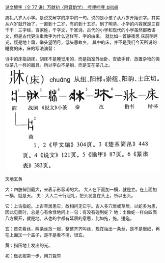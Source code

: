 
[说文解字（全 77 讲）万献初〈附音韵学〉_哔哩哔哩_bilibili](https://www.bilibili.com/video/BV1Kb4y127uR/?spm_id_from=333.1245.0.0&vd_source=386bdb94ff2a430f8d22a6de9755030c)

周礼八岁入小学。是说文解字的序中的一句。说的是小孩子从八岁开始识字。其实从六岁就开始了，一直到十二岁，有的到十五岁。到了明清，小学的内容就是三百千千：三字经，百家姓，千字文，千家诗。古代的小学和现代的小学虽然都教语文，但是古代更注重教字为什么这样写、字的由来。
就比如一首静夜思
床前明月光，疑是地上霜，举头望明月，低头思故乡。
其中的床，并不是我们今天所说的睡觉的床，床的写法演替：

诗中的床指胡床，胡床不是睡觉用的，而是指室外坐卧、安放手臂、放置杂物的类似茶几一样的器具。所以李白不是躺，而是支在茶几上。
![床](image.png)

天地玄黄

大：四肢伸到最大，来表示形容词的大。
大人在下面加一横，就是立。在上面加一横，就是天。
夫：大人二十行冠礼，把头发盘在头上，所以出头。

它：上古指蛇。上古草居患它，故相问无它乎。古人多穴居或草居，以蛇多为患，因此见面时，总是心有余悸地问上一句：有没有碰到蛇？
地：土像蛇一样向四面八方展开，就是地。从也的字都有延展的意思，比如拖，施，逶迤。

玄：首先看丝，两条丝放一起，整整齐齐叫丝，现在抽出一条丝，是不是很细，再在上面加一个盖子，是不是看不清，很玄。

黄：指田地上发出的光。

初：做衣服第一步，用刀裁剪